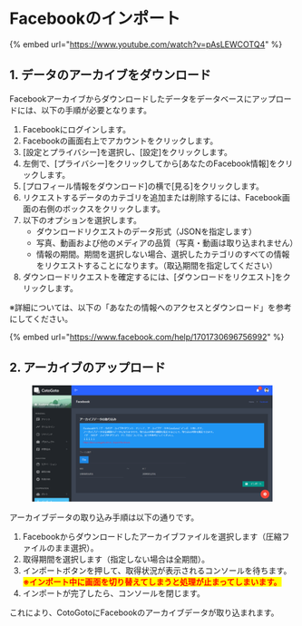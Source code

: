# Facebookのインポート

{% embed url="https://www.youtube.com/watch?v=pAsLEWCOTQ4" %}

## 1. データのアーカイブをダウンロード

Facebookアーカイブからダウンロードしたデータをデータベースにアップロードには、以下の手順が必要となります。

1. Facebookにログインします。
2. Facebookの画面右上でアカウントをクリックします。
3. \[設定とプライバシー]を選択し、\[設定]をクリックします。
4. 左側で、\[プライバシー]をクリックしてから\[あなたのFacebook情報]をクリックします。
5. \[プロフィール情報をダウンロード]の横で\[見る]をクリックします。
6. リクエストするデータのカテゴリを追加または削除するには、Facebook画面の右側のボックスをクリックします。
7. 以下のオプションを選択します。
   * ダウンロードリクエストのデータ形式（JSONを指定します）
   * 写真、動画および他のメディアの品質（写真・動画は取り込まれません）
   * 情報の期間。期間を選択しない場合、選択したカテゴリのすべての情報をリクエストすることになります。（取込期間を指定してください）
8. ダウンロードリクエストを確定するには、\[ダウンロードをリクエスト]をクリックします。

※詳細については、以下の「あなたの情報へのアクセスとダウンロード」を参考にしてください。

{% embed url="https://www.facebook.com/help/1701730696756992" %}

## 2. アーカイブのアップロード

<figure><img src="../.gitbook/assets/image (4).png" alt=""><figcaption></figcaption></figure>

アーカイブデータの取り込み手順は以下の通りです。

1. Facebookからダウンロードしたアーカイブファイルを選択します（圧縮ファイルのまま選択）。
2. 取得期間を選択します（指定しない場合は全期間）。
3. インポートボタンを押して、取得状況が表示されるコンソールを待ちます。\
   <mark style="color:red;">**※インポート中に画面を切り替えてしまうと処理が止まってしまいます。**</mark>
4. インポートが完了したら、コンソールを閉じます。

これにより、CotoGotoにFacebookのアーカイブデータが取り込まれます。

